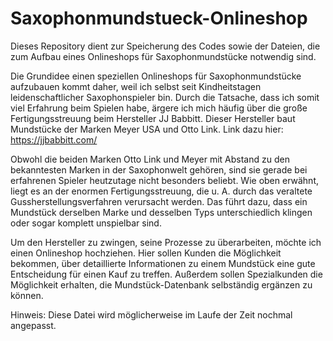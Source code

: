# Saxophonmundstueck-Onlineshop
Dieses Repository dient zur Speicherung des Codes sowie der Dateien, die zum Aufbau eines Onlineshops für Saxophonmundstücke notwendig sind.

Die Grundidee einen speziellen Onlineshops für Saxophonmundstücke aufzubauen kommt daher, weil ich selbst seit Kindheitstagen leidenschaftlicher Saxophonspieler bin.
Durch die Tatsache, dass ich somit viel Erfahrung beim Spielen habe, ärgere ich mich häufig über die große Fertigungsstreuung beim Hersteller JJ Babbitt. Dieser Hersteller
baut Mundstücke der Marken Meyer USA und Otto Link. Link dazu hier: https://jjbabbitt.com/

Obwohl die beiden Marken Otto Link und Meyer mit Abstand zu den bekanntesten Marken in der Saxophonwelt gehören, sind sie gerade bei erfahrenen Spieler heutzutage nicht
besonders beliebt. Wie oben erwähnt, liegt es an der enormen Fertigungsstreuung, die u. A. durch das veraltete Gussherstellungsverfahren verursacht werden. Das führt dazu,
dass ein Mundstück derselben Marke und desselben Typs unterschiedlich klingen oder sogar komplett unspielbar sind.

Um den Hersteller zu zwingen, seine Prozesse zu überarbeiten, möchte ich einen Onlineshop hochziehen. Hier sollen Kunden die Möglichkeit bekommen, über detaillierte
Informationen zu einem Mundstück eine gute Entscheidung für einen Kauf zu treffen. Außerdem sollen Spezialkunden die Möglichkeit erhalten, die Mundstück-Datenbank 
selbständig ergänzen zu können.

Hinweis: Diese Datei wird möglicherweise im Laufe der Zeit nochmal angepasst.
